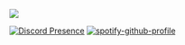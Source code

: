 ![](https://komarev.com/ghpvc/?username=emekli1&color=dc143c)

[![Discord Presence](https://lanyard-profile-readme.vercel.app/api/394984398778531840?theme=light&bg=18191c&animated=true&borderRadius=30px&hideStatus=true)](https://discord.com/users/394984398778531840) [![spotify-github-profile](https://spotify-github-profile.vercel.app/api/view?uid=316fmgkimewkbtjuybekhwidwrai&cover_image=false&theme=default&bar_color=18191c&bar_color_cover=true)](https://github.com/kittinan/spotify-github-profile)


